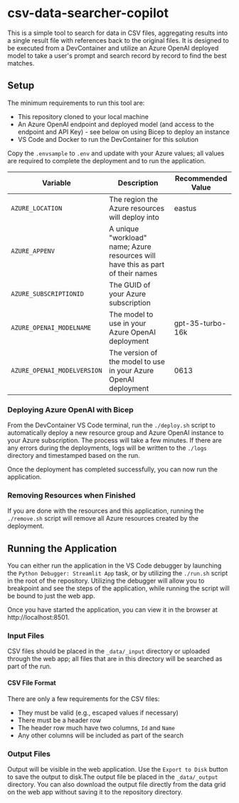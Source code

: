 # csv-data-searcher-copilot

This is a simple tool to search for data in CSV files, aggregating results into
a single result file with references back to the original files. It is designed
to be executed from a DevContainer and utilize an Azure OpenAI deployed model to
take a user's prompt and search record by record to find the best matches.

## Setup

The minimum requirements to run this tool are:

- This repository cloned to your local machine
- An Azure OpenAI endpoint and deployed model (and access to the endpoint and
  API Key) - see below on using Bicep to deploy an instance
- VS Code and Docker to run the DevContainer for this solution

Copy the `.envsample` to `.env` and update with your Azure values; all values
are required to complete the deployment and to run the application.

| Variable                    | Description                                                                     | Recommended Value |
| --------------------------- | ------------------------------------------------------------------------------- | ----------------- |
| `AZURE_LOCATION`            | The region the Azure resources will deploy into                                 | eastus            |
| `AZURE_APPENV`              | A unique "workload" name; Azure resources will have this as part of their names |                   |
| `AZURE_SUBSCRIPTIONID`      | The GUID of your Azure subscription                                             |                   |
| `AZURE_OPENAI_MODELNAME`    | The model to use in your Azure OpenAI deployment                                | gpt-35-turbo-16k  |
| `AZURE_OPENAI_MODELVERSION` | The version of the model to use in your Azure OpenAI deployment                 | 0613              |

### Deploying Azure OpenAI with Bicep

From the DevContainer VS Code terminal, run the `./deploy.sh` script to
automatically deploy a new resource group and Azure OpenAI instance to your
Azure subscription. The process will take a few minutes. If there are any errors
during the deployments, logs will be written to the `./logs` directory and
timestamped based on the run.

Once the deployment has completed successfully, you can now run the application.

### Removing Resources when Finished

If you are done with the resources and this application, running the
`./remove.sh` script will remove all Azure resources created by the deployment.

## Running the Application

You can either run the application in the VS Code debugger by launching the
`Python Debugger: Streamlit App` task, or by utilizing the `./run.sh` script in
the root of the repository. Utilizing the debugger will allow you to breakpoint
and see the steps of the application, while running the script will be bound to
just the web app.

Once you have started the application, you can view it in the browser at
http://localhost:8501.

### Input Files

CSV files should be placed in the `_data/_input` directory or uploaded through
the web app; all files that are in this directory will be searched as part of
the run.

#### CSV File Format

There are only a few requirements for the CSV files:

- They must be valid (e.g., escaped values if necessary)
- There must be a header row
- The header row much have two columns, `Id` and `Name`
- Any other columns will be included as part of the search

### Output Files

Output will be visible in the web application. Use the `Export to Disk` button
to save the output to disk.The output file be placed in the `_data/_output`
directory. You can also download the output file directly from the data grid on
the web app without saving it to the repository directory.
